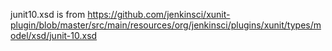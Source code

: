 
junit10.xsd is from https://github.com/jenkinsci/xunit-plugin/blob/master/src/main/resources/org/jenkinsci/plugins/xunit/types/model/xsd/junit-10.xsd
